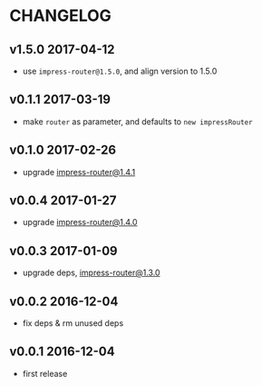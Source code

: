 # CHANGELOG

## v1.5.0 2017-04-12

- use `impress-router@1.5.0`, and align version to 1.5.0

## v0.1.1 2017-03-19

- make `router` as parameter, and defaults to `new impressRouter`

## v0.1.0 2017-02-26

- upgrade impress-router@1.4.1

## v0.0.4 2017-01-27

- upgrade impress-router@1.4.0

## v0.0.3 2017-01-09

- upgrade deps, impress-router@1.3.0

## v0.0.2 2016-12-04

- fix deps & rm unused deps

## v0.0.1 2016-12-04

- first release

